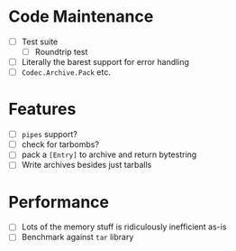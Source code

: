 # Code Maintenance
- [ ] Test suite
  - [ ] Roundtrip test
- [ ] Literally the barest support for error handling
- [ ] `Codec.Archive.Pack` etc.
# Features
- [ ] `pipes` support?
- [ ] check for tarbombs?
- [ ] pack a `[Entry]` to archive and return bytestring
- [ ] Write archives besides just tarballs
# Performance
- [ ] Lots of the memory stuff is ridiculously inefficient as-is
- [ ] Benchmark against `tar` library
